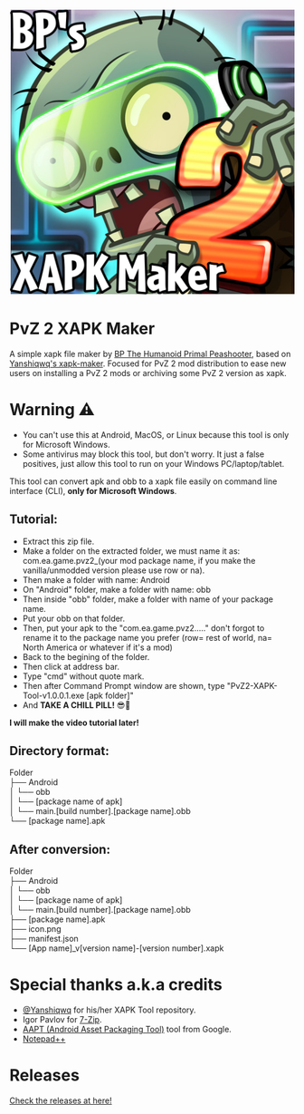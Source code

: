 ![This is an image](/XAPK.png)

# PvZ 2 XAPK Maker

A simple xapk file maker by [BP The Humanoid Primal Peashooter](https://github.com/BP-Studio990), based on [Yanshiqwq's xapk-maker](https://github.com/Yanshiqwq/xapk-maker). Focused for PvZ 2 mod distribution to ease new users on installing a PvZ 2 mods or archiving some PvZ 2 version as xapk.

# Warning ⚠
- You can't use this at Android, MacOS, or Linux because this tool is only for Microsoft Windows.
- Some antivirus may block this tool, but don't worry. It just a false positives, just allow this tool to run on your Windows PC/laptop/tablet.

This tool can convert apk and obb to a xapk file easily on command line interface (CLI), **only for Microsoft Windows**.

## Tutorial:
- Extract this zip file.
- Make a folder on the extracted folder, we must name it as: com.ea.game.pvz2_(your mod package name, if you make the vanilla/unmodded version please use row or na).
- Then make a folder with name: Android
- On "Android" folder, make a folder with name: obb
- Then inside "obb" folder, make a folder with name of your package name.
- Put your obb on that folder.
- Then, put your apk to the "com.ea.game.pvz2....." don't forgot to rename it to the package name you prefer (row= rest of world, na= North America or whatever if it's a mod)
- Back to the begining of the folder.
- Then click at address bar.
- Type "cmd" without quote mark.
- Then after Command Prompt window are shown, type "PvZ2-XAPK-Tool-v1.0.0.1.exe [apk folder]"
- And **TAKE A CHILL PILL!** 😎💊

**I will make the video tutorial later!**

## Directory format:

Folder  
 ├── Android  
 │  └── obb  
 │    └── [package name of apk]  
 │      └── main.[build number].[package name].obb  
 └── [package name].apk

## After conversion:

Folder  
 ├── Android  
 │  └── obb  
 │    └── [package name of apk]  
 │      └── main.[build number].[package name].obb  
 ├── [package name].apk  
 ├── icon.png  
 ├── manifest.json  
 └── [App name]_v[version name]-[version number].xapk
 
# Special thanks a.k.a credits
- [@Yanshiqwq](https://github.com/Yanshiqwq/xapk-maker) for his/her XAPK Tool repository.
- Igor Pavlov for [7-Zip](https://www.7-zip.org/).
- [AAPT (Android Asset Packaging Tool)](https://developer.android.google.cn/studio/command-line/aapt2) tool from Google.
- [Notepad++](https://notepad-plus-plus.org/)

# Releases
[Check the releases at here!](https://github.com/BP-Studio990/PvZ2XAPK/releases)
